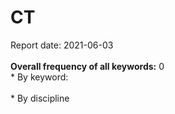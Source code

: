 <h1>CT</h1>Report date: 2021-06-03<br><br><b>Overall frequency of all keywords:</b> 0  <br>* By keyword:  <br /><br>* By discipline